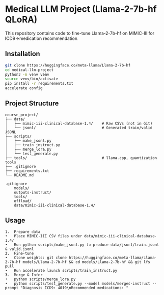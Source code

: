 # Medical LLM Project (Llama-2-7b-hf QLoRA)

This repository contains code to fine-tune Llama-2-7b-hf on MIMIC-III for ICD9→medication recommendation.

## Installation

```bash
git clone https://huggingface.co/meta-llama/Llama-2-7b-hf
cd medical-llm-project
python3 -m venv venv
source venv/bin/activate
pip install -r requirements.txt
accelerate config   
```

## **Project Structure**
```
course_project/
├── data/
│   ├── mimic-iii-clinical-database-1.4/    # Raw CSVs (not in Git)
│   └── jsonl/                              # Generated train/valid JSONL
├── scripts/
│   ├── make_jsonl.py
│   ├── train_instruct.py
│   ├── merge_lora.py
│   └── test_generate.py
├── tools/                                  # llama.cpp, quantization tools
├── .gitignore
├── requirements.txt
└── README.md

.gitignore
    models/
    outputs-instruct/
    tools/     
    offload/
    data/mimic-iii-clinical-database-1.4/
```

## **Usage**
	1.	Prepare data
	•	Place MIMIC-III CSV files under data/mimic-iii-clinical-database-1.4/
	•	Run python scripts/make_jsonl.py to produce data/jsonl/train.jsonl & valid.jsonl
	2.	Fine-tune
	•	Clone weights: git clone https://huggingface.co/meta-llama/Llama-2-7b-hf models/Llama-2-7b-hf && cd models/Llama-2-7b-hf && git lfs pull
	•	Run accelerate launch scripts/train_instruct.py
	3.	Merge & Infer
	•	python scripts/merge_lora.py
	•	python scripts/test_generate.py --model models/merged-instruct --prompt "Diagnosis ICD9: 4019\nRecommended medications: "
